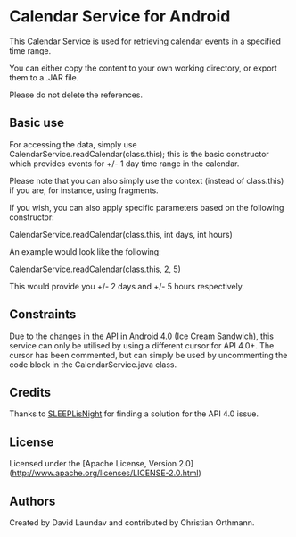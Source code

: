Calendar Service for Android
====

This Calendar Service is used for retrieving calendar events in a specified time range.

You can either copy the content to your own working directory, or export them to a .JAR file.

Please do not delete the references.

Basic use
---
For accessing the data, simply use CalendarService.readCalendar(class.this); 
this is the basic constructor which provides events for +/- 1 day time range in the calendar.

Please note that you can also simply use the context (instead of class.this) if you are, for instance, using fragments.

If you wish, you can also apply specific parameters based on the following constructor:

CalendarService.readCalendar(class.this, int days, int hours)

An example would look like the following:

CalendarService.readCalendar(class.this, 2, 5)

This would provide you +/- 2 days and +/- 5 hours respectively.

Constraints
---
Due to the [changes in the API in Android 4.0](http://android-developers.blogspot.dk/2011/10/ics-and-non-public-apis.html) (Ice Cream Sandwich), this service can only be utilised by using a different cursor for API 4.0+.
The cursor has been commented, but can simply be used by uncommenting the code block in the CalendarService.java class.

Credits
---
Thanks to [SLEEPLisNight](https://github.com/SLEEPLisNight) for finding a solution for the API 4.0 issue.

License
---
Licensed under the [Apache License, Version 2.0] (http://www.apache.org/licenses/LICENSE-2.0.html)

Authors
---
Created by David Laundav and contributed by Christian Orthmann.
